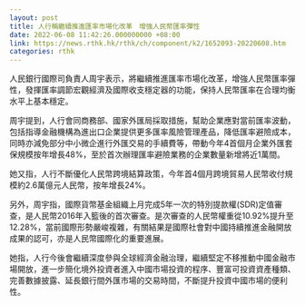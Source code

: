 ```yaml
---
layout: post
title: 人行稱繼續推進匯率市場化改革　增強人民幣匯率彈性
date: 2022-06-08 11:42:26.000000000 +08:00
link: https://news.rthk.hk/rthk/ch/component/k2/1652093-20220608.htm
categories: rthk
---
```


人民銀行國際司負責人周宇表示，將繼續推進匯率市場化改革，增強人民幣匯率彈性，發揮匯率調節宏觀經濟及國際收支穩定器的功能，保持人民幣匯率在合理均衡水平上基本穩定。

周宇提到，人行會同商務部、國家外匯局採取措施，幫助企業應對當前匯率波動，包括指導金融機構為進出口企業提供更多匯率風險管理產品，降低匯率避險成本，同時亦減免部分中小微企進行外匯交易的手續費等，帶動今年4首個月企業外匯套保規模按年增長48%，至於首次辦理匯率避險業務的企業數量新增將近1萬間。

她又指，人行不斷優化人民幣跨境結算政策，今年首4個月跨境貿易人民幣收付規模約2.6萬億元人民幣，按年增長24%。

另外，周宇指，國際貨幣基金組織上月完成5年一次的特別提款權(SDR)定值審查，是人民幣2016年入籃後的首次審查。是次審查的人民幣權重從10.92%提升至12.28%，當前國際形勢嚴峻複雜，有關結果是國際社會對中國持續推進金融開放成果的認可，亦是人民幣國際化的重要進展。

她指，人行今後會繼續深度參與全球經濟金融治理，繼續堅定不移推動中國金融市場開放，進一步簡化境外投資者進入中國市場投資的程序、豐富可投資資產種類、完善數據披露、延長銀行間外匯市場的交易時間，不斷提升投資中國市場的便利性。
